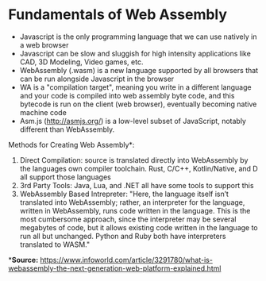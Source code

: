 # Fundamentals of Web Assembly

- Javascript is the only programming language that we can use natively in a web browser
- Javascript can be slow and sluggish for high intensity applications like CAD, 3D Modeling, Video games, etc.
- WebAssembly (.wasm) is a new language supported by all browsers that can be run alongside Javascript in the browser
- WA is a "compilation target", meaning you write in a different language and your code is compiled into web assembly byte code, and this bytecode is run on the client (web browser), eventually becoming native machine code
- Asm.js (http://asmjs.org/) is a low-level subset of JavaScript, notably different than WebAssembly.

Methods for Creating Web Assembly*:

1. Direct Compilation: source is translated directly into WebAssembly by the languages own compiler toolchain. Rust, C/C++, Kotlin/Native, and D all support those languages
2. 3rd Party Tools: Java, Lua, and .NET all have some tools to support this 
3. WebAssembly Based Intrepreter: "Here, the language itself isn’t translated into WebAssembly; rather, an interpreter for the language, written in WebAssembly, runs code written in the language. This is the most cumbersome approach, since the interpreter may be several megabytes of code, but it allows existing code written in the language to run all but unchanged. Python and Ruby both have interpreters translated to WASM."

***Source:** https://www.infoworld.com/article/3291780/what-is-webassembly-the-next-generation-web-platform-explained.html

## 



